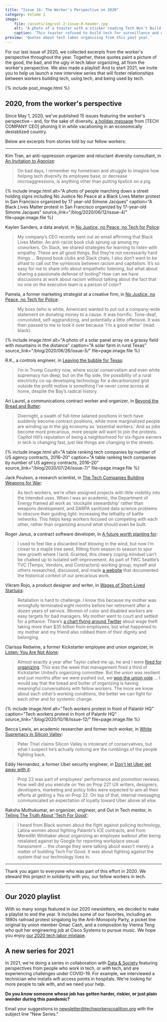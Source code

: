 ```yaml
---
title: "Issue 16: The Worker's Perspective on 2020"
category: Volume 2
image:
    file: /assets/img/vol-2-issue-8-header.jpg
    alt: "A photo of a toaster with a sticker reading Tech Won't Build It"
    caption: 'This toaster refused to build tech for surveillance and warfare.'
preview: 'Quotes about tech labor organizing from this past year.'
---
```

For our last issue of 2020, we collected excerpts from the worker's perspective throughout the year. Together, these quotes paint a picture of the good, the bad, and the ugly in tech labor organizing, all from the worker's perspective. We also made a playlist! And to start 2021, we invite you to help us launch a new interview series that will foster relationships between workers building tech, using tech, and being used by tech.

<!--excerpt-->

{% include post_image.html %}

## 2020, from the worker's perspective

Since May 1, 2020, we've published 15 issues featuring the worker's perspective – and, for the sake of diversity, [a holiday message](https://news.techworkerscoalition.org/2020/11/27/issue-15/) from \[TECH COMPANY CEO\] phoning it in while vacationing in an economically destablized country.

Below are excerpts from stories told by our fellow workers:

---

Kim Tran, an anti-oppression organizer and reluctant diversity consultant, in [An Invitation to Agonize](https://news.techworkerscoalition.org/2020/05/29/issue-3/):

> On bad days, I remember my hometown and struggle to imagine how helping tech diversify its employee base, or decrease microaggressions, is anything other than putting lipstick on a pig.

{% include image.html
alt="A photo of people marching down a street holding signs including No Justice No Peace at a Black Lives Matter protest in San Francisco organized by 17 year-old Simone Jacques"
caption="A Black Lives Matter protest in San Francisco organized by 17-year-old Simone Jacques"
source_link="/blog/2020/06/12/issue-4/"
file=page.image.file %}

Kaylen Sanders, a data analyst, in [No Justice, no Peace, no Tech for Police](https://news.techworkerscoalition.org/2020/06/12/issue-4/):

> My company’s CEO recently sent out an email affirming that Black Lives Matter. An anti-racist book club sprung up among my coworkers. On Slack, we shared strategies for learning to listen with empathy. These are all good things. But they’re not necessarily hard things … Beyond book clubs and Slack chats, I also don’t want to be afraid to call out the symbiosis between racism and capitalism. It’s so easy for me to share info about empathetic listening, but what about sharing a passionate defense of looting? How can we have discussions at work about racism without talking about the fact that no one on the executive team is a person of color?

Pamela, a former marketing strategist at a creative firm, in [No Justice, no Peace, no Tech for Police](https://news.techworkerscoalition.org/2020/06/12/issue-4/):

> My boss (who is white, American) wanted to put out a company-wide statement on donating money to a cause. It was horrific. Tone-deaf, convoluted, self-aggrandizing, and potentially a little offensive. It was then passed to me to look it over because 'I’m a good writer' (read: black).

{% include image.html
alt="A photo of a solar panel array on a grassy field with mountains in the distance"
caption="A solar farm in rural Texas"
source_link="/blog/2020/06/26/issue-5/"
file=page.image.file %}

R.K., a controls engineer, in [Leaving the bubble for Texas](https://news.techworkerscoalition.org/2020/06/26/issue-5/):

> I’m in Trump Country now, where social conservatism and even white supremacy run deep; but on the flip side, the possibility of a rural electricity co-op developing technology for a decarbonized grid outside the profit motive is something I’ve never come across at home, despite the Bay’s radical history.

Ari Laurel, a communications contract worker and organizer, in [Beyond the Bread and Butter](https://news.techworkerscoalition.org/2020/07/10/issue-6/):

> Overnight, a swath of full-time salaried positions in tech have suddenly become contract positions, while more marginalized people are winding up in the gig economy as 'essential workers.' And as jobs become more precarious, more people will want to join the protests. Capitol Hill’s reputation of being a neighborhood for six-figure earners in tech is changing fast, just like things are changing in the streets.

{% include image.html
alt="A table ranking tech companies by number of US agency contracts, 2016–20"
caption="A table ranking tech companies by number of US agency contracts, 2016–20"
source_link="/blog/2020/07/24/issue-7/"
file=page.image.file %}

Jack Poulson, a research scientist, in [The Tech Companies Building Weapons for War](https://news.techworkerscoalition.org/2020/07/24/issue-7/):

> As tech workers, we’re often assigned projects with little visibility into the intended uses. When I was an academic, the Department of Energy framed all work as 'stockpile stewardship' rather than weapons development, and DARPA sanitized data science problems to obscure their guiding light: increasing the lethality of battle networks. This helps keep workers focused on competing with each other, rather than organizing around what should even be built.

Roger Janus, a contract software developer, in [A future worth planting for](https://news.techworkerscoalition.org/2020/08/07/issue-8/):

> I used to feel like a discarded leaf blowing in the wind, but now I’m closer to a maple tree seed, flitting from season to season to spur new growth where I land. Granted, this cheery coping mindset can’t be chalked up to isolated self-improvement. As part of TWC Seattle’s TVC (Temps, Vendors, and Contractors) working group, myself and others researched, discussed, and made [a website](https://techcontracting.work/resources/history/) that documented the historical context of our precarious work.

Vikram Rojo, a product designer and writer, in [Wages of Short-Lived Startups](https://news.techworkerscoalition.org/2020/09/04/issue-10/):

> Retaliation is hard to challenge. I know this because my mother was wrongfully terminated eight months before her retirement after a dozen years of service. Women of color and disabled workers are easy targets for bad managers. My mother went to court and settled for a pittance. There’s [a chart flying around Twitter](https://twitter.com/michalrozworski/status/1189590491559419904) about wage theft taking more than $35 billion from employees, but what happened to my mother and my friend also robbed them of their dignity and belonging.

Clarissa Redwine, a former Kickstarter employee and union organizer, in [Listen: You Are Not Alone](https://news.techworkerscoalition.org/2020/10/02/issue-11/):

> Almost exactly a year after Taylor called me up, he and I were [fired for organizing](https://www.vice.com/en/article/wxqawn/labor-board-finds-merit-that-kickstarter-illegally-fired-union-organizer). This was the week that management fired a third of Kickstarter United’s organizing committee. But the union was resilient and just months after we were pushed out, we [won the union vote](https://twitter.com/ClarissaRedwine/status/1229797142115553280) … I would say that the bread and butter of organizing is having meaningful conversations with fellow workers. The more we know about each other’s working conditions, the better we can fight for each other and for systemic change.

{% include image.html
alt="Tech workers protest in front of Palantir HQ"
caption="Tech workers protest in front of Palantir HQ"
source_link="/blog/2020/10/16/issue-12/"
file=page.image.file %}

Becca Lewis, an academic researcher and former tech worker, in [White Supremacy in Silicon Valley](https://news.techworkerscoalition.org/2020/10/16/issue-12/):

> Peter Thiel claims Silicon Valley is intolerant of conservatives, but what I suspect he’s actually noticing are the rumblings of the people fighting back.

Eddy Hernandez, a former Uber security engineer, in [Don't let Uber get away with it](https://news.techworkerscoalition.org/2020/10/30/issue-13/):

> Prop 22 was part of employees' performance and promotion reviews. How well did you execute on Yes on Prop 22? UX writers, designers, developers, marketing and policy folks were expected to aim all their efforts at getting a Yes on Prop 22. On top of that, internal messaging communicated an expectation of loyalty toward Uber above all else.

Raksha Muthukumar, an organizer, engineer, and Out in Tech mentor, in [Telling The Truth About 'Tech For Good'](https://news.techworkerscoalition.org/2020/11/13/issue-14/):

> I heard from Black women about the fight against policing technology, Latina women about fighting Palantir’s ICE contracts, and from Meredith Whittaker about organizing an employee walkout after being retaliated against by Google for reporting workplace sexual harassment … the change they were talking about wasn’t merely a matter of building Tech For Good. It was about fighting against the system that our technology lives in.

---

Thank you again to everyone who was part of this effort in 2020. We steward this project in solidarity with you, our fellow workers in tech.

---

## Our 2020 playlist

With so many songs featured in our 2020 newsletters, we decided to make a playlist to end the year. It includes some of our favorites, including an 1880s railroad protest singalong by the Anti-Monopoly Party, a picket line original by union member Gmac Cash, and a compositon by Vienna Teng who quit her engineering job at Cisco Systems to pursue music. We hope you enjoy [our 2020 tech labor mixtape](https://www.youtube.com/playlist?list=PLxQw65Dxu51HeVTsbPXR7pTWYxo6iVcU6).

## A new series for 2021

In 2021, we're doing a series in collaboration with [Data & Society](https://datasociety.net/) featuring perspectives from people who work in tech, or *with* tech, and are experiencing challenges under COVID-19. For example, we interviewed a technician who installs wifi access points in hospitals. We're looking for more people to talk with, and we need your help.

**Do you know someone whose job has gotten harder, riskier, or just plain weirder during this pandemic?**

Email your suggestions to <newsletter@techworkerscoalition.org> with the subject line "New Series."
